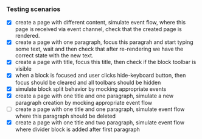 ### Testing scenarios

- [x] create a page with different content, simulate event flow, where this page is received via event channel, check that the created page is rendered.
- [x] create a page with one paragraph, focus this paragrah and start typing some text, wait and then check that after re-rendering we have the correct state with the new text.
- [x] create a page with title, focus this title, then check if the block toolbar is visible
- [x] when a block is focused and user clicks hide-keyboard button, then focus should be cleared and all toolbars should be hidden
- [x] simulate block split behavior by mocking appropriate events
- [x] create a page with one title and one paragraph, simulate a new paragraph creation by mocking appropriate event flow
- [ ] create a page with one title and one paragraph, simulate event flow where this paragraph should be deleted
- [x] create a page with one title and two paragraph, simulate event flow where divider block is added after first paragraph